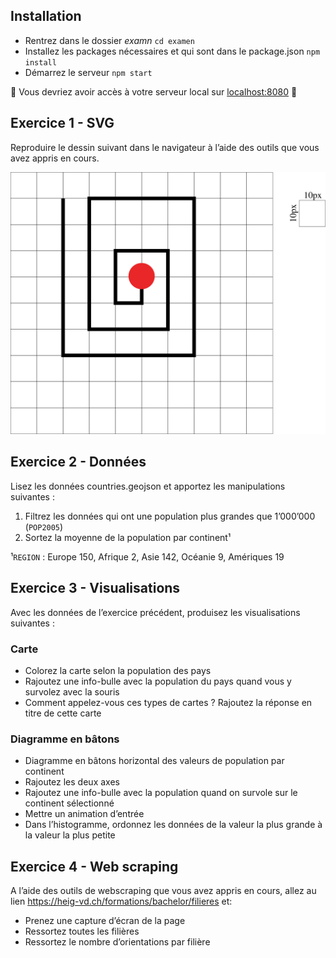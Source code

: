 
## Installation
* Rentrez dans le dossier *examn* ``cd examen``
* Installez les packages nécessaires et qui sont dans le package.json ```npm install```
* Démarrez le serveur ```npm start```

:rocket: Vous devriez avoir accès à votre serveur local sur [localhost:8080](http:localhost:8080) :rocket:

## Exercice 1 - SVG
Reproduire le dessin suivant dans le navigateur à l’aide des outils que vous avez appris en cours.

![dessin](svg-drawing.png)

## Exercice 2 - Données
Lisez les données countries.geojson et apportez les manipulations suivantes :

1. Filtrez les données qui ont une population plus grandes que 1’000’000 (`POP2005`)
2. Sortez la moyenne de la population par continent¹

¹`REGION` : Europe 150, Afrique 2, Asie 142, Océanie 9, Amériques 19

## Exercice 3 - Visualisations
Avec les données de l’exercice précédent, produisez les visualisations suivantes :

### Carte
* Colorez la carte selon la population des pays
* Rajoutez une info-bulle avec la population du pays quand vous y survolez avec la souris
* Comment appelez-vous ces types de cartes ? Rajoutez la réponse en titre de cette carte
          
### Diagramme en bâtons 
* Diagramme en bâtons  horizontal des valeurs de population par continent
* Rajoutez les deux axes
* Rajoutez une info-bulle avec la population quand on survole sur le continent sélectionné
* Mettre un animation d’entrée 
* Dans l’histogramme, ordonnez les données de la valeur la plus grande à la valeur la plus petite 

## Exercice 4 - Web scraping
A l’aide des outils de webscraping que vous avez appris en cours, allez au lien https://heig-vd.ch/formations/bachelor/filieres et:

* Prenez une capture d’écran de la page
* Ressortez toutes les filières 
* Ressortez le nombre d’orientations par filière

